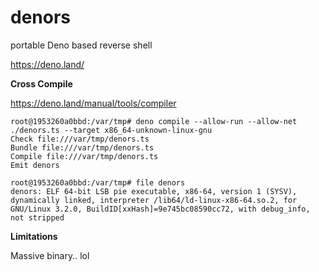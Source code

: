 # denors
portable Deno based reverse shell

https://deno.land/

**Cross Compile**

https://deno.land/manual/tools/compiler

```
root@1953260a0bbd:/var/tmp# deno compile --allow-run --allow-net ./denors.ts --target x86_64-unknown-linux-gnu
Check file:///var/tmp/denors.ts
Bundle file:///var/tmp/denors.ts
Compile file:///var/tmp/denors.ts
Emit denors

root@1953260a0bbd:/var/tmp# file denors
denors: ELF 64-bit LSB pie executable, x86-64, version 1 (SYSV), dynamically linked, interpreter /lib64/ld-linux-x86-64.so.2, for GNU/Linux 3.2.0, BuildID[xxHash]=9e745bc08590cc72, with debug_info, not stripped
```

**Limitations**

Massive binary.. lol
